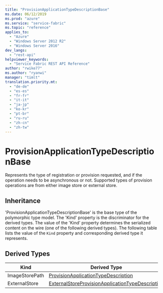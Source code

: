 ```yaml
---
title: "ProvisionApplicationTypeDescriptionBase"
ms.date: 06/12/2019
ms.prod: "azure"
ms.service: "service-fabric"
ms.topic: "reference"
applies_to: 
  - "Azure"
  - "Windows Server 2012 R2"
  - "Windows Server 2016"
dev_langs: 
  - "rest-api"
helpviewer_keywords: 
  - "Service Fabric REST API Reference"
author: "rwike77"
ms.author: "ryanwi"
manager: "timlt"
translation.priority.mt: 
  - "de-de"
  - "es-es"
  - "fr-fr"
  - "it-it"
  - "ja-jp"
  - "ko-kr"
  - "pt-br"
  - "ru-ru"
  - "zh-cn"
  - "zh-tw"
---
```

# ProvisionApplicationTypeDescriptionBase

Represents the type of registration or provision requested, and if the operation needs to be asynchronous or not. Supported types of provision operations are from either image store or external store.
## Inheritance

'ProvisionApplicationTypeDescriptionBase' is the base type of the polymorphic type model. The 'Kind' property is the discriminator for the derived types. 
The value of the 'Kind' property determines the serialized content on the wire (one of the following derived types). 
The following table lists the value of the `Kind` property and corresponding derived type it represents.
## Derived Types

| Kind | Derived Type |
| --- | --- | 
| ImageStorePath | [ProvisionApplicationTypeDescription](sfclient-v65-model-provisionapplicationtypedescription.md) |
| ExternalStore | [ExternalStoreProvisionApplicationTypeDescription](sfclient-v65-model-externalstoreprovisionapplicationtypedescription.md) |


